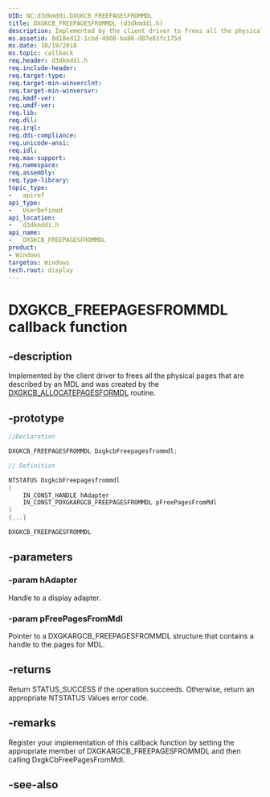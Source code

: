```yaml
---
UID: NC:d3dkmddi.DXGKCB_FREEPAGESFROMMDL
title: DXGKCB_FREEPAGESFROMMDL (d3dkmddi.h)
description: Implemented by the client driver to frees all the physical pages that are described by an MDL and was created by the DXGKCB_ALLOCATEPAGESFORMDL routine.
ms.assetid: 8d18ed12-1cbd-4908-ba06-d87e83fc175d
ms.date: 10/19/2018
ms.topic: callback
req.header: d3dkmddi.h
req.include-header:
req.target-type:
req.target-min-winverclnt:
req.target-min-winversvr:
req.kmdf-ver:
req.umdf-ver:
req.lib:
req.dll:
req.irql:
req.ddi-compliance:
req.unicode-ansi:
req.idl:
req.max-support:
req.namespace:
req.assembly:
req.type-library:
topic_type:
-	apiref
api_type:
-	UserDefined
api_location:
-	d3dkmddi.h
api_name:
-	DXGKCB_FREEPAGESFROMMDL
product: 
- Windows
targetos: Windows
tech.root: display
---
```


# DXGKCB_FREEPAGESFROMMDL callback function

## -description

Implemented by the client driver to frees all the physical pages that are described by an MDL and was created by the [DXGKCB_ALLOCATEPAGESFORMDL](nc-d3dkmddi-dxgkcb_allocatepagesformdl.md) routine.

## -prototype

```cpp
//Declaration

DXGKCB_FREEPAGESFROMMDL DxgkcbFreepagesfrommdl;

// Definition

NTSTATUS DxgkcbFreepagesfrommdl
(
	IN_CONST_HANDLE hAdapter
	IN_CONST_PDXGKARGCB_FREEPAGESFROMMDL pFreePagesFromMdl
)
{...}

DXGKCB_FREEPAGESFROMMDL


```

## -parameters

### -param hAdapter

Handle to a display adapter.

### -param pFreePagesFromMdl

Pointer to a DXGKARGCB_FREEPAGESFROMMDL structure that contains a handle to the pages for MDL.

## -returns

Return STATUS_SUCCESS if the operation succeeds. Otherwise, return an appropriate NTSTATUS Values error code.

## -remarks

Register your implementation of this callback function by setting the appropriate member of DXGKARGCB_FREEPAGESFROMMDL and then calling DxgkCbFreePagesFromMdl.


## -see-also
